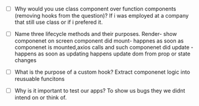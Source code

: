 - [ ] Why would you use class component over function components (removing hooks from the question)?
 If i was employed at a company that still use class or if i prefered it.


- [ ] Name three lifecycle methods and their purposes.
Render- show componenet on screen
component did mount- happnes as soon as componenet is mounted,axios calls and such
componenet did update - happens as soon as updating happens update dom from prop or state changes


- [ ] What is the purpose of a custom hook?
Extract componenet logic into reusuable funcitons


- [ ] Why is it important to test our apps?
To show us bugs they we didnt intend on or think of.